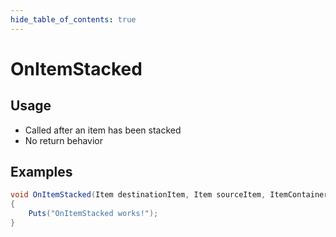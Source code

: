 ```yaml
---
hide_table_of_contents: true
---
```


# OnItemStacked

## Usage

* Called after an item has been stacked
* No return behavior

## Examples

```csharp title=""
void OnItemStacked(Item destinationItem, Item sourceItem, ItemContainer destinationContainer)
{
    Puts("OnItemStacked works!");
}
```
